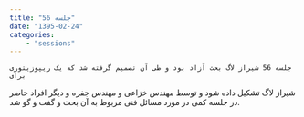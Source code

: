 ```yaml
---
title: "جلسه 56"
date: "1395-02-24"
categories:
    - "sessions"
---
```

    جلسه 56 شیراز لاگ بحث آزاد بود و طی آن تصمیم گرفته شد که یک ریپوزیتوری برای
شیراز لاگ تشکیل داده شود و توسط مهندس خزاعی و مهندس جفره و دیگر افراد حاضر در
جلسه کمی در مورد مسائل فنی مربوط به آن بحث و گفت و گو شد.  

